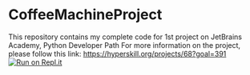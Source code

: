 # CoffeeMachineProject
This repository contains my complete code for 1st project on JetBrains Academy, Python Developer Path
For more information on the project, please follow this link: https://hyperskill.org/projects/68?goal=391
[![Run on Repl.it](https://repl.it/badge/github/YuriyRaiskiy/CoffeeMachineProject)](https://repl.it/github/YuriyRaiskiy/CoffeeMachineProject)

